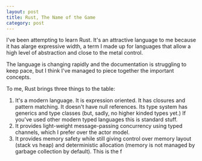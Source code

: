 ```yaml
---
layout: post
title: Rust, The Name of the Game
category: post
---
```


I've been attempting to learn Rust. It's an attractive language to me because it has alarge expressive width, a term I made up for languages that allow a high level of abstraction and close to the metal control.

The language is changing rapidly and the documentation is struggling to keep pace, but I think I've managed to piece together the important concepts.

To me, Rust brings three things to the table:

1. It's a modern language. It is expression oriented. It has closures and pattern matching. It doesn't have null references. Its type system has generics and type classes (but, sadly, no higher kinded types yet.) If you've used other modern typed languages this is standard stuff.
2. It provides light-weight message-passing concurrency using typed channels, which I prefer over the actor model.
2. It provides memory safety while still giving control over memory layout (stack vs heap) and deterministic allocation (memory is not managed by garbage collection by default). This is the f
